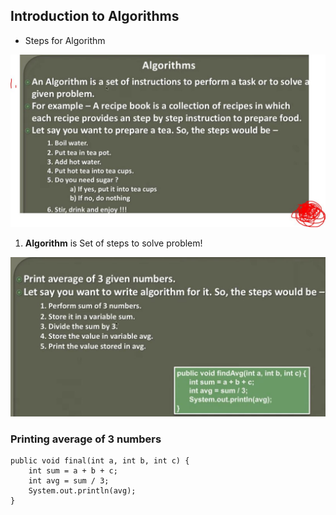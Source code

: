 ## Introduction to Algorithms

- Steps for Algorithm

<img src="introductionToAlgorithms.JPG" alt="dataStructures" width="600"/>

1. **Algorithm** is Set of steps to solve problem!

<img src="priting.JPG" alt="dataStructures" width="600"/>


### Printing average of 3 numbers

```
public void final(int a, int b, int c) {
    int sum = a + b + c;
    int avg = sum / 3;
    System.out.println(avg);
}
```